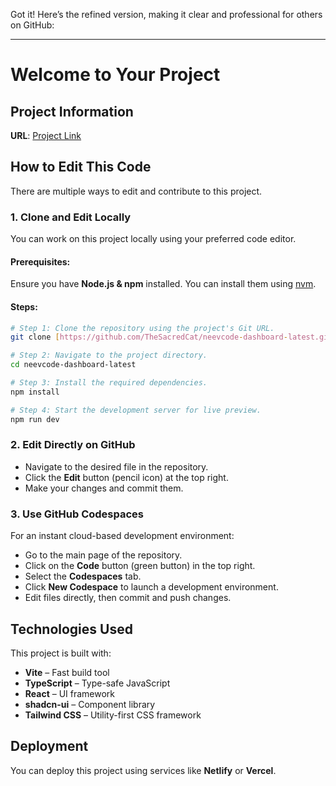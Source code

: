 Got it! Here’s the refined version, making it clear and professional for others on GitHub:  

---

# Welcome to Your Project  

## Project Information  

**URL**: [Project Link](https://lovable.dev/projects/31935273-3123-4891-baa8-2ffdecc2963d)  

## How to Edit This Code  

There are multiple ways to edit and contribute to this project.  

### 1. Clone and Edit Locally  

You can work on this project locally using your preferred code editor.  

#### Prerequisites:  
Ensure you have **Node.js & npm** installed. You can install them using [nvm](https://github.com/nvm-sh/nvm#installing-and-updating).  

#### Steps:  

```sh
# Step 1: Clone the repository using the project's Git URL.
git clone [https://github.com/TheSacredCat/neevcode-dashboard-latest.git]

# Step 2: Navigate to the project directory.
cd neevcode-dashboard-latest

# Step 3: Install the required dependencies.
npm install

# Step 4: Start the development server for live preview.
npm run dev
```

### 2. Edit Directly on GitHub  

- Navigate to the desired file in the repository.  
- Click the **Edit** button (pencil icon) at the top right.  
- Make your changes and commit them.  

### 3. Use GitHub Codespaces  

For an instant cloud-based development environment:  

- Go to the main page of the repository.  
- Click on the **Code** button (green button) in the top right.  
- Select the **Codespaces** tab.  
- Click **New Codespace** to launch a development environment.  
- Edit files directly, then commit and push changes.  

## Technologies Used  

This project is built with:  

- **Vite** – Fast build tool  
- **TypeScript** – Type-safe JavaScript  
- **React** – UI framework  
- **shadcn-ui** – Component library  
- **Tailwind CSS** – Utility-first CSS framework  

## Deployment  

You can deploy this project using services like **Netlify** or **Vercel**.  
